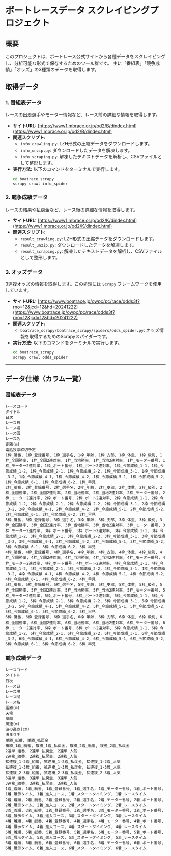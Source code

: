 # ボートレースデータ スクレイピングプロジェクト

## 概要

このプロジェクトは、ボートレース公式サイトから各種データをスクレイピングし、分析可能な形式で保存するためのツール群です。
主に「番組表」「競争成績」「オッズ」の3種類のデータを取得します。

## 取得データ

### 1\. 番組表データ

レースの出走選手やモーター情報など、レース前の詳細な情報を取得します。

  - **サイトURL:** [https://www1.mbrace.or.jp/od2/B/dindex.html](https://www1.mbrace.or.jp/od2/B/dindex.html)
  - **関連スクリプト:**
      - `info_crawling.py`: LZH形式の圧縮データをダウンロードします。
      - `info_unzip.py`: ダウンロードしたデータを解凍します。
      - `info_scraping.py`: 解凍したテキストデータを解析し、CSVファイルとして整形します。
  - **実行方法:**
    以下のコマンドをターミナルで実行します。
    ```bash
    cd boatrace_scrapy
    scrapy crawl info_spider
    ```


### 2\. 競争成績データ

レースの結果や払戻金など、レース後の詳細な情報を取得します。

  - **サイトURL:** [https://www1.mbrace.or.jp/od2/K/dindex.html](https://www1.mbrace.or.jp/od2/K/dindex.html)
  - **関連スクリプト:**
      - `result_crawling.py`: LZH形式の圧縮データをダウンロードします。
      - `result_unzip.py`: ダウンロードしたデータを解凍します。
      - `result_scraping.py`: 解凍したテキストデータを解析し、CSVファイルとして整形します。

### 3\. オッズデータ

3連複オッズの情報を取得します。この処理には `Scrapy` フレームワークを使用しています。

  - **サイトURL:** [https://www.boatrace.jp/owpc/pc/race/odds3f?rno=12&jcd=12&hd=20241222](https://www.boatrace.jp/owpc/pc/race/odds3f?rno=12&jcd=12&hd=20241222)
  - **関連スクリプト:**
      - `boatrace_scrapy/boatrace_scrapy/spiders/odds_spider.py`: オッズ情報を取得するためのScrapyスパイダーです。
  - **実行方法:**
    以下のコマンドをターミナルで実行します。
    ```bash
    cd boatrace_scrapy
    scrapy crawl odds_spider
    ```

-----

## データ仕様（カラム一覧）

### 番組表データ

```
レースコード
タイトル
日次
レース日
レース場
レース回
レース名
距離(m)
電話投票締切予定
1枠_艇番, 1枠_登録番号, 1枠_選手名, 1枠_年齢, 1枠_支部, 1枠_体重, 1枠_級別, 1枠_全国勝率, 1枠_全国2連対率, 1枠_当地勝率, 1枠_当地2連対率, 1枠_モーター番号, 1枠_モーター2連対率, 1枠_ボート番号, 1枠_ボート2連対率, 1枠_今節成績_1-1, 1枠_今節成績_1-2, 1枠_今節成績_2-1, 1枠_今節成績_2-2, 1枠_今節成績_3-1, 1枠_今節成績_3-2, 1枠_今節成績_4-1, 1枠_今節成績_4-2, 1枠_今節成績_5-1, 1枠_今節成績_5-2, 1枠_今節成績_6-1, 1枠_今節成績_6-2, 1枠_早見
2枠_艇番, 2枠_登録番号, 2枠_選手名, 2枠_年齢, 2枠_支部, 2枠_体重, 2枠_級別, 2枠_全国勝率, 2枠_全国2連対率, 2枠_当地勝率, 2枠_当地2連対率, 2枠_モーター番号, 2枠_モーター2連対率, 2枠_ボート番号, 2枠_ボート2連対率, 2枠_今節成績_1-1, 2枠_今節成績_1-2, 2枠_今節成績_2-1, 2枠_今節成績_2-2, 2枠_今節成績_3-1, 2枠_今節成績_3-2, 2枠_今節成績_4-1, 2枠_今節成績_4-2, 2枠_今節成績_5-1, 2枠_今節成績_5-2, 2枠_今節成績_6-1, 2枠_今節成績_6-2, 2枠_早見
3枠_艇番, 3枠_登録番号, 3枠_選手名, 3枠_年齢, 3枠_支部, 3枠_体重, 3枠_級別, 3枠_全国勝率, 3枠_全国2連対率, 3枠_当地勝率, 3枠_当地2連対率, 3枠_モーター番号, 3枠_モーター2連対率, 3枠_ボート番号, 3枠_ボート2連対率, 3枠_今節成績_1-1, 3枠_今節成績_1-2, 3枠_今節成績_2-1, 3枠_今節成績_2-2, 3枠_今節成績_3-1, 3枠_今節成績_3-2, 3枠_今節成績_4-1, 3枠_今節成績_4-2, 3枠_今節成績_5-1, 3枠_今節成績_5-2, 3枠_今節成績_6-1, 3枠_今節成績_6-2, 3枠_早見
4枠_艇番, 4枠_登録番号, 4枠_選手名, 4枠_年齢, 4枠_支部, 4枠_体重, 4枠_級別, 4枠_全国勝率, 4枠_全国2連対率, 4枠_当地勝率, 4枠_当地2連対率, 4枠_モーター番号, 4枠_モーター2連対率, 4枠_ボート番号, 4枠_ボート2連対率, 4枠_今節成績_1-1, 4枠_今節成績_1-2, 4枠_今節成績_2-1, 4枠_今節成績_2-2, 4枠_今節成績_3-1, 4枠_今節成績_3-2, 4枠_今節成績_4-1, 4枠_今節成績_4-2, 4枠_今節成績_5-1, 4枠_今節成績_5-2, 4枠_今節成績_6-1, 4枠_今節成績_6-2, 4枠_早見
5枠_艇番, 5枠_登録番号, 5枠_選手名, 5枠_年齢, 5枠_支部, 5枠_体重, 5枠_級別, 5枠_全国勝率, 5枠_全国2連対率, 5枠_当地勝率, 5枠_当地2連対率, 5枠_モーター番号, 5枠_モーター2連対率, 5枠_ボート番号, 5枠_ボート2連対率, 5枠_今節成績_1-1, 5枠_今節成績_1-2, 5枠_今節成績_2-1, 5枠_今節成績_2-2, 5枠_今節成績_3-1, 5枠_今節成績_3-2, 5枠_今節成績_4-1, 5枠_今節成績_4-2, 5枠_今節成績_5-1, 5枠_今節成績_5-2, 5枠_今節成績_6-1, 5枠_今節成績_6-2, 5枠_早見
6枠_艇番, 6枠_登録番号, 6枠_選手名, 6枠_年齢, 6枠_支部, 6枠_体重, 6枠_級別, 6枠_全国勝率, 6枠_全国2連対率, 6枠_当地勝率, 6枠_当地2連対率, 6枠_モーター番号, 6枠_モーター2連対率, 6枠_ボート番号, 6枠_ボート2連対率, 6枠_今節成績_1-1, 6枠_今節成績_1-2, 6枠_今節成績_2-1, 6枠_今節成績_2-2, 6枠_今節成績_3-1, 6枠_今節成績_3-2, 6枠_今節成績_4-1, 6枠_今節成績_4-2, 6枠_今節成績_5-1, 6枠_今節成績_5-2, 6枠_今節成績_6-1, 6枠_今節成績_6-2, 6枠_早見
```

### 競争成績データ

```
レースコード
タイトル
日次
レース日
レース場
レース回
レース名
距離(m)
天候
風向
風速(m)
波の高さ(cm)
決まり手
単勝_艇番, 単勝_払戻金
複勝_1着_艇番, 複勝_1着_払戻金, 複勝_2着_艇番, 複勝_2着_払戻金
2連単_組番, 2連単_払戻金, 2連単_人気
2連複_組番, 2連複_払戻金, 2連複_人気
拡連複_1-2着_組番, 拡連複_1-2着_払戻金, 拡連複_1-2着_人気
拡連複_1-3着_組番, 拡連複_1-3着_払戻金, 拡連複_1-3着_人気
拡連複_2-3着_組番, 拡連複_2-3着_払戻金, 拡連複_2-3着_人気
3連単_組番, 3連単_払戻金, 3連単_人気
3連複_組番, 3連複_払戻金, 3連複_人気
1着_着順, 1着_艇番, 1着_登録番号, 1着_選手名, 1着_モーター番号, 1着_ボート番号, 1着_展示タイム, 1着_進入コース, 1着_スタートタイミング, 1着_レースタイム
2着_着順, 2着_艇番, 2着_登録番号, 2着_選手名, 2着_モーター番号, 2着_ボート番号, 2着_展示タイム, 2着_進入コース, 2着_スタートタイミング, 2着_レースタイム
3着_着順, 3着_艇番, 3着_登録番号, 3着_選手名, 3着_モーター番号, 3着_ボート番号, 3着_展示タイム, 3着_進入コース, 3着_スタートタイミング, 3着_レースタイム
4着_着順, 4着_艇番, 4着_登録番号, 4着_選手名, 4着_モーター番号, 4着_ボート番号, 4着_展示タイム, 4着_進入コース, 4着_スタートタイミング, 4着_レースタイム
5着_着順, 5着_艇番, 5着_登録番号, 5着_選手名, 5着_モーター番号, 5着_ボート番号, 5着_展示タイム, 5着_進入コース, 5着_スタートタイミング, 5着_レースタイム
6着_着順, 6着_艇番, 6着_登録番号, 6着_選手名, 6着_モーター番号, 6着_ボート番号, 6着_展示タイム, 6着_進入コース, 6着_スタートタイミング, 6着_レースタイム
```